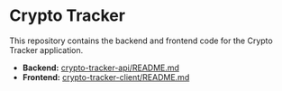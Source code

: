 # Crypto Tracker

This repository contains the backend and frontend code for the Crypto Tracker application.

- **Backend:** [crypto-tracker-api/README.md](crypto-tracker-api/README.md)
- **Frontend:** [crypto-tracker-client/README.md](crypto-tracker-client/README.md)
